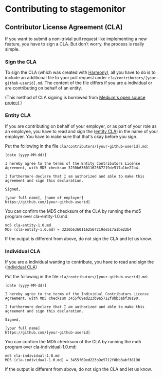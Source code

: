 # Contributing to stagemonitor

## Contributor License Agreement (CLA)
If you want to submit a non-trivial pull request like implementing a new feature, you have to sign a CLA.
But don't worry, the process is really simple.

### Sign the CLA
To sign the CLA (which was created with [Harmony](http://selector.harmonyagreements.org)), all you have to do is to
include an additional file to your pull request under `cla/contributors/[your-github-userid].md`. The content of the
file differs if you are a individual or are contributing on behalf of an entity.

(This method of CLA signing is borrowed from [Medium's open source project](https://github.com/medium/opensource).)

### Entity CLA
If you are contributing on behalf of your employer, or as part of your role as an employee, you have to read and sign
the ([entity CLA](https://github.com/stagemonitor/stagemonitor/blob/master/cla/cla-entity-1.0.md)) in the name of your
employer. You have to make sure that that's okay before you sign.


Put the following in the file `cla/contributors/[your-github-userid].md`:

```
[date (yyyy-MM-dd)]

I hereby agree to the terms of the Entity Contributors License
Agreement, with MD5 checksum 3230b63601162567219de517a1be22b4.

I furthermore declare that I am authorized and able to make this
agreement and sign this declaration.

Signed,

[your full name], [name of employer]
https://github.com/[your-github-userid]
```

You can confirm the MD5 checksum of the CLA by running the md5 program over cla-entity-1.0.md:

```
md5 cla-entity-1.0.md
MD5 (cla-entity-1.0.md) = 3230b63601162567219de517a1be22b4
```

If the output is different from above, do not sign the CLA and let us know.

### Individual CLA
If you are a individual wanting to contribute, you have to read and sign the
([individual CLA](https://github.com/stagemonitor/stagemonitor/blob/master/cla/cla-individual-1.0.md))

Put the following in the file `cla/contributors/[your-github-userid].md`:

```
[date (yyyy-MM-dd)]

I hereby agree to the terms of the Individual Contributors License
Agreement, with MD5 checksum 3455f69ed223b9e5712f8bb3abf38190.

I furthermore declare that I am authorized and able to make this
agreement and sign this declaration.

Signed,

[your full name]
https://github.com/[your-github-userid]
```

You can confirm the MD5 checksum of the CLA by running the md5 program over cla-individual-1.0.md:

```
md5 cla-individual-1.0.md
MD5 (cla-individual-1.0.md) = 3455f69ed223b9e5712f8bb3abf38190
```

If the output is different from above, do not sign the CLA and let us know.
